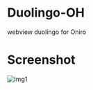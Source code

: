 # Duolingo-OH
webview duolingo for Oniro
# Screenshot
![img1](img/Screenshot_20240904223249499.jpeg)
